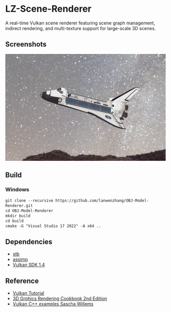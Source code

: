 # LZ-Scene-Renderer

A real-time Vulkan scene renderer featuring scene graph management, indirect rendering, and multi-texture support for large-scale 3D scenes.

## Screenshots
![LZ-Scene-Renderer](data/screenshot.gif)

## Build

### Windows
```
git clone --recursive https://github.com/lanwenzhang/OBJ-Model-Renderer.git
cd OBJ-Model-Renderer
mkdir build
cd build
cmake -G "Visual Studio 17 2022" -A x64 ..
```

## Dependencies
* [stb](https://github.com/nothings/stb)
* [assimp](https://github.com/assimp/assimp)
* [Vulkan SDK 1.4](https://vulkan.lunarg.com/)

## Reference
* [Vulkan Tutorial](https://vulkan-tutorial.com/)
* [3D Grphics Rendering Cookbook 2nd Edition](https://github.com/PacktPublishing/3D-Graphics-Rendering-Cookbook-Second-Edition/tree/main)
* [Vulkan C++ examples Sascha Willems](https://github.com/SaschaWillems/Vulkan)

